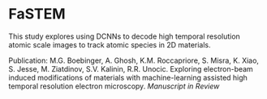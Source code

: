 # FaSTEM
This study explores using DCNNs to decode high temporal resolution atomic scale images to track atomic species in 2D materials.

Publication: M.G. Boebinger, A. Ghosh, K.M. Roccapriore, S. Misra, K. Xiao, S. Jesse, M. Ziatdinov, S.V. Kalinin, R.R. Unocic. Exploring electron-beam induced modifications of materials with machine-learning assisted high temporal resolution electron microscopy. _Manuscript in Review_
